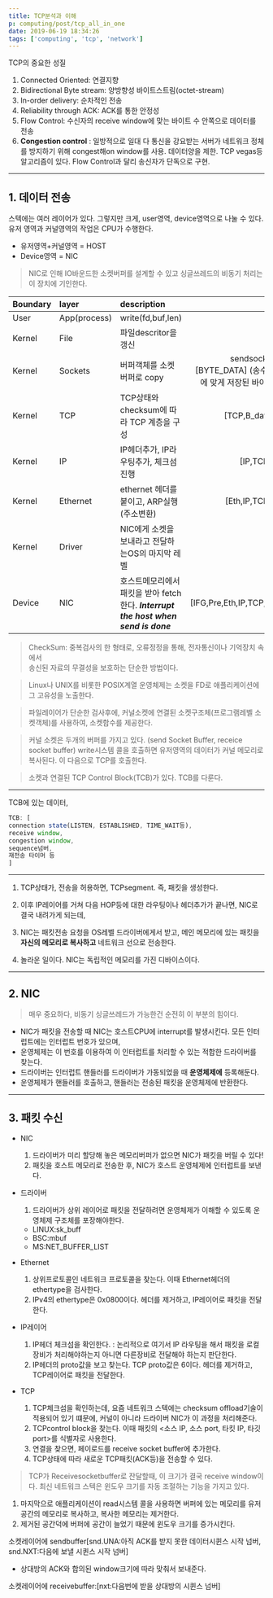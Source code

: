 ```yaml
---
title: TCP분석과 이해
p: computing/post/tcp_all_in_one
date: 2019-06-19 18:34:26
tags: ['computing', 'tcp', 'network']
---
```


TCP의 중요한 성질
1. Connected Oriented: 연결지향
2. Bidirectional Byte stream: 양방향성 바이트스트림(octet-stream)
3. In-order delivery: 순차적인 전송
4. Reliability through ACK: ACK를 통한 안정성
5. Flow Control: 수신자의 receive window에 맞는 바이트 수 안쪽으로 데이터를 전송
6. **Congestion control** : 일방적으로 일대 다 통신을 강요받는 서버가 네트워크 정체를 방지하기 위해 congest해on window를 사용. 데이터양을 제한. TCP vegas등 알고리즘이 있다. Flow Control과 달리 송신자가 단독으로 구현.

____

## 1. 데이터 전송

스텍에는 여러 레이어가 있다.
그렇지만 크게, user영역, device영역으로 나눌 수 있다. 유저 영역과 커널영역의 작업은 CPU가 수행한다.

- 유저영역+커널영역 = HOST
- Device영역 = NIC

> NIC로 인해 IO바운드한 소켓버퍼를 설계할 수 있고 싱글쓰레드의 비동기 처리는 이 장치에 기인한다.

| Boundary | layer        | description                                                         |                                                packet |
| :------- | :----------- | :------------------------------------------------------------------ | ----------------------------------------------------: |
| User     | App(process) | write(fd,buf,len)                                                   |                                                  data |
| Kernel   | File         | 파일descritor을 갱신                                                     |
| Kernel   | Sockets      | 버퍼객체를 소켓버퍼로 copy                                                    | sendsocketbuffer:[BYTE_DATA] (송수신용 버퍼에 맞게 저장된 바이트데이터) |
| Kernel   | TCP          | TCP상태와 checksum에 따라 TCP 계층을 구성                                      |                                   [TCP,B_data]:buffer |
| Kernel   | IP           | IP헤더추가, IP라우팅추가, 체크섬진행                                              |                                       [IP,TCP,B_data] |
| Kernel   | Ethernet     | ethernet 헤더를 붙이고, ARP실행(주소변환)                                       |                                   [Eth,IP,TCP,B_data] |
| Kernel   | Driver       | NIC에게 소켓을 보내라고 전달하는OS의 마지막 레벨                                       |
| Device   | NIC          | 호스트메모리에서 패킷을 받아 fetch한다. **_Interrupt the host when send is done_** |                          [IFG,Pre,Eth,IP,TCP,payload] |

> CheckSum: 중복검사의 한 형태로, 오류정정을 통해, 전자통신이나 기억장치 속에서  
>  송신된 자료의 무결성을 보호하는 단순한 방법이다.

> Linux나 UNIX를 비롯한 POSIX계열 운영체제는 소켓을 FD로 애플리케이션에 그 고유성을 노출한다.

> 파일레이어가 단순한 검사후에, 커널소켓에 연결된 소켓구조체(프로그램레벨 소켓객체)를 사용하여, 소켓함수를 제공한다.

> 커널 소켓은 두개의 버퍼를 가지고 있다. (send Socket Buffer, receice socket buffer) write시스템 콜을 호출하면 유저영역의 데이터가 커널 메모리로 복사된다. 이 다음으로 TCP를 호출한다.

> 소켓과 연결된 TCP Control Block(TCB)가 있다. TCB를 다룬다.

***

TCB에 있는 데이터,
```javascript
TCB: [
connection state(LISTEN, ESTABLISHED, TIME_WAIT등),  
receive window,  
congestion window,  
sequence넘버,  
재전송 타이머 등  
]
```
***

1. TCP상태가, 전송을 허용하면, TCPsegment. 즉, 패킷을 생성한다.

1. 이후 IP레이어를 거쳐 다음 HOP등에 대한 라우팅이나 헤더추가가 끝나면, NIC로 결국 내려가게 되는데,

1. NIC는 패킷전송 요청을 OS레벨 드라이버에게서 받고, 메인 메모리에 있는 패킷을 **자신의 메모리로 복사하고** 네트워크 선으로 전송한다.

1. 놀라운 일이다. NIC는 독립적인 메모리를 가진 디바이스이다.

____

## 2. NIC

> 매우 중요하다, 비동기 싱글쓰레드가 가능한건 순전히 이 부분의 힘이다.
> 
- NIC가 패킷을 전송할 때 NIC는 호스트CPU에 interrupt를 발생시킨다. 모든 인터럽트에는 인터럽트 번호가 있으며,
- 운영체제는 이 번호를 이용하여 이 인터럽트를 처리할 수 있는 적합한 드라이버를 찾는다.
- 드라이버는 인터럽트 핸들러를 드라이버가 가동되었을 때 **운영체제에** 등록해둔다.
- 운영체제가 핸들러를 호출하고, 핸들러는 전송된 패킷을 운영체제에 반환한다.

____

## 3. 패킷 수신

* NIC
  1. 드라이버가 미리 할당해 놓은 메모리버퍼가 없으면 NIC가 패킷을 버릴 수 있다!  
  2. 패킷을 호스트 메모리로 전송한 후, NIC가 호스트 운영체제에 인터럽트를 보낸다.

* 드라이버
  1. 드라이버가 상위 레이어로 패킷을 전달하려면 운영체제가 이해할 수 있도록 운영체제 구조체를 포장해야한다.
  - LINUX:sk_buff
  - BSC:mbuf
  - MS:NET_BUFFER_LIST

* Ethernet
  1. 상위프로토콜인 네트워크 프로토콜을 찾는다. 이때 Ethernet헤더의 ethertype을 검사한다.  
  2. IPv4의 ethertype은 0x0800이다. 헤더를 제거하고, IP레이어로 패킷을 전달한다.

* IP레이어
  1. IP헤더 체크섬을 확인한다. : 논리적으로 여기서 IP 라우팅을 해서 패킷을 로컬장비가 처리해야하는지 아니면 다른장비로 전달해야 하는지 판단한다. 
  2. IP헤더의 proto값을 보고 찾는다. TCP proto값은 6이다. 헤더를 제거하고, TCP레이어로 패킷을 전달한다.

* TCP
  1. TCP체크섬을 확인하는데, 요즘 네트워크 스텍에는 checksum offload기술이 적용되어 있기 떄문에, 커널이 아니라 드라이버 NIC가 이 과정을 처리해준다.
  2. TCPcontrol block을 찾는다. 이때 패킷의 <소스 IP, 소스 port, 타킷 IP, 타깃 port>를 식별자로 사용한다.
  3. 연결을 찾으면, 페이로드를 receive socket buffer에 추가한다.
  4. TCP상태에 따라 새로운 TCP패킷(ACK등)을 전송할 수 있다.

>TCP가 Receivesocketbuffer로 잔달할때, 이 크기가 결국 receive window이다. 최신 네트워크 스텍은 윈도우 크기를 자동 조절하는 기능을 가지고 있다.

1. 마지막으로 애플리케이션이 read시스템 콜을 사용하면 버퍼에 있는 메모리를 유저공간의 메모리로 복사하고, 복사한 메모리는 제거한다.
2. 제거된 공간덕에 버퍼에 공간이 늘었기 때문에 윈도우 크기를 증가시킨다. 

소켓레이어에 sendbuffer[snd.UNA:아직 ACK를 받지 못한 데이터시퀸스 시작 넘버, snd.NXT:다음에 보낼 시퀸스 시작 넘버]
- 상대방의 ACK와 합의된 window크기에 따라 맞춰서 보내준다.

소켓레이어에 receivebuffer:[nxt:다음번에 받을 상대방의 시퀸스 넘버]